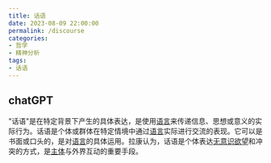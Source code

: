 ```yaml
---
title: 话语
date: 2023-08-09 22:00:00
permalink: /discourse
categories:
- 哲学
- 精神分析
tags:
- 话语
---
```


## chatGPT
"话语"是在特定背景下产生的具体表达，是使用[语言](/language)来传递信息、思想或意义的实际行为。话语是个体或群体在特定情境中通过[语言](/language)实际进行交流的表现。它可以是书面或口头的，是对[语言](/language)的具体运用。拉康认为，话语是个体表达[无意识](/unconscious)[欲望](/desire)和冲突的方式，是[主体](/subject)与外界互动的重要手段。